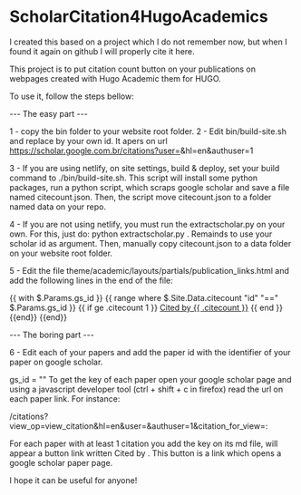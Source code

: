 # ScholarCitation4HugoAcademics

I created this based on a project which I do not remember now, but when I found it again on github I will properly cite it here.

This project is to put citation count button on your publications on webpages created with Hugo Academic them for HUGO.

To use it, follow the steps bellow:

--- The easy part ---

1 - copy the bin folder to your website root folder.
2 - Edit bin/build-site.sh and replace <SCHOLAR ID> by your own id. It apers on url https://scholar.google.com.br/citations?user=<SCHOLAR ID>&hl=en&authuser=1
  
3 - If you are using netlify, on site settings, build & deploy, set your build command to ./bin/build-site.sh.
This script will install some python packages, run a python script, which scraps google scholar and save a file named citecount.json. Then, the script move citecount.json to a folder named data on your repo.

4 - If you are not using netlify, you must run the extractscholar.py on your own. For this, just do: python extractscholar.py <SCHOLAR ID>. Remainds to use your scholar id as argument. Then, manually copy citecount.json to a data folder on your website root folder.
  
5 - Edit the file theme/academic/layouts/partials/publication_links.html and add the following lines in the end of the file:

{{ with $.Params.gs_id }}
	{{ range where $.Site.Data.citecount "id" "==" $.Params.gs_id }}
		{{ if ge .citecount 1 }}
			<a class="btn btn-outline-primary my-1 mr-1{{ if $is_list }} btn-sm{{end}}" href="{{ .url }}" target="_blank" rel="noopener">Cited by {{ .citecount }}</a>
		{{ end }}
	{{end}}
{{end}}

--- The boring part ---

6 - Edit each of your papers and add the paper id with the identifier of your paper on google scholar.

gs_id = "<paper id>"
To get the key of each paper open your google scholar page and using a javascript developer tool (ctrl + shift + c in firefox) read the url on each paper link.
  For instance:
  
  /citations?view_op=view_citation&hl=en&user=<scholar id>&authuser=1&citation_for_view=<scholar id>:<paper id>

For each paper with at least 1 citation you add the key on its md file, will appear a button link written Cited by <number>. This button is a link which opens a google scholar paper page.
  
I hope it can be useful for anyone!

